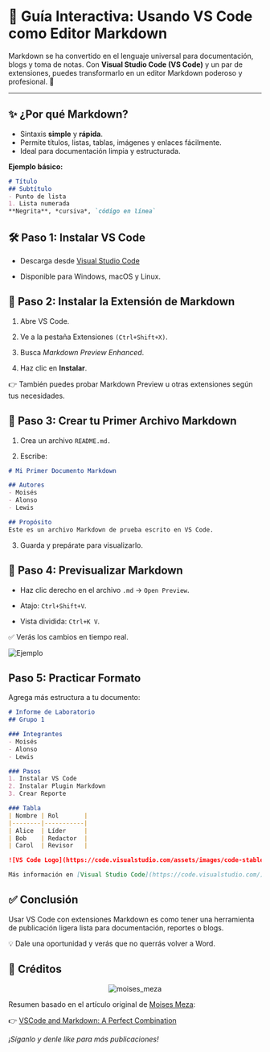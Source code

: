# 📘 Guía Interactiva: Usando VS Code como Editor Markdown  

Markdown se ha convertido en el lenguaje universal para documentación, blogs y toma de notas. Con **Visual Studio Code (VS Code)** y un par de extensiones, puedes transformarlo en un editor Markdown poderoso y profesional. 🚀  

---

## ✨ ¿Por qué Markdown?
- Sintaxis **simple** y **rápida**.  
- Permite títulos, listas, tablas, imágenes y enlaces fácilmente.  
- Ideal para documentación limpia y estructurada.  

**Ejemplo básico:**  
```markdown
# Título  
## Subtítulo  
- Punto de lista  
1. Lista numerada  
**Negrita**, *cursiva*, `código en línea`
```

## 🛠️ Paso 1: Instalar VS Code

* Descarga desde [Visual Studio Code](https://code.visualstudio.com/)

* Disponible para Windows, macOS y Linux.

## 🔌 Paso 2: Instalar la Extensión de Markdown

1. Abre VS Code.

2. Ve a la pestaña Extensiones `(Ctrl+Shift+X)`.

3. Busca *Markdown Preview Enhanced*.

4. Haz clic en **Instalar**.

👉 También puedes probar Markdown Preview u otras extensiones según tus necesidades.

## 📄 Paso 3: Crear tu Primer Archivo Markdown

1. Crea un archivo `README.md.`

2. Escribe:
```markdown
# Mi Primer Documento Markdown  

## Autores  
- Moisés  
- Alonso
- Lewis

## Propósito  
Este es un archivo Markdown de prueba escrito en VS Code.
```
3. Guarda y prepárate para visualizarlo.
## 👀 Paso 4: Previsualizar Markdown
* Haz clic derecho en el archivo `.md` → `Open Preview`.

* Atajo: `Ctrl+Shift+V`.

* Vista dividida: `Ctrl+K V`.

✅ Verás los cambios en tiempo real.

![Ejemplo](https://www.eniun.com/wp-content/uploads/Tutorial-Markdown-1024x393.jpg)
## Paso 5: Practicar Formato

Agrega más estructura a tu documento:

```markdown
# Informe de Laboratorio  
## Grupo 1  

### Integrantes  
- Moisés  
- Alonso
- Lewis

### Pasos  
1. Instalar VS Code  
2. Instalar Plugin Markdown  
3. Crear Reporte  

### Tabla  
| Nombre | Rol       |  
|--------|-----------|  
| Alice  | Líder     |  
| Bob    | Redactor  |  
| Carol  | Revisor   |  

![VS Code Logo](https://code.visualstudio.com/assets/images/code-stable.png)

Más información en [Visual Studio Code](https://code.visualstudio.com/).

```

## ✅ Conclusión

Usar VS Code con extensiones Markdown es como tener una herramienta de publicación ligera lista para documentación, reportes o blogs.

💡 Dale una oportunidad y verás que no querrás volver a Word.

## 📌 Créditos
<p align="center">
  <img src="https://media.licdn.com/dms/image/v2/D4E03AQG4pHJE7KF8Yw/profile-displayphoto-shrink_200_200/B4EZVtbchRHgAg-/0/1741297666662?e=2147483647&v=beta&t=LHt2LlOd5SBCGbXGEVcbFw2C41RFQaZgg27hLsD550o" alt="moises_meza">
</p>

Resumen basado en el artículo original de [Moises Meza](https://www.linkedin.com/in/moises-meza-rodriguez/):

👉 [VSCode and Markdown: A Perfect Combination](https://medium.com/@moises.meza/vscode-and-markdown-a-perfect-combination-e236e07065e9)

*¡Síganlo y denle like para más publicaciones!*
